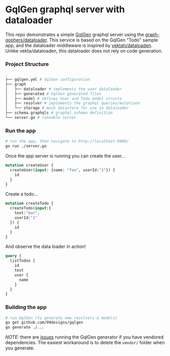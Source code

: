 # GqlGen graphql server with dataloader

This repo demonstrates a simple [GqlGen](https://gqlgen.com/) graphql server using the [graph-gophers/dataloader](https://github.com/graph-gophers/dataloader). This service is based on the GqlGen "Todo" sample app, and the dataloader middleware is inspired by [vektah/dataloaden](https://github.com/vektah/dataloaden). Unlike vekta/dataloaden, this dataloader does not rely on code generation.

### Project Structure
```sh
.
├── gqlgen.yml # GqlGen configuration
├── graph
│   ├── dataloader # implements the user dataloader
│   ├── generated # GqlGen generated files
│   ├── model # defines User and Todo model structs
│   ├── resolver # implements the graphql queries/mutations
│   └── storage # mock datastore for use in dataloader
├── schema.graphqls # graphql schema definition
└── server.go # runnable server
```


### Run the app
```sh
# run the app, then navigate to http://localhost:8080/
go run ./server.go
```

Once the app server is running you can create the user...
```graphql
mutation createUser {
  createUser(input: {name: "foo", userId:"1"}) {
    id
  }
}
```

Create a todo...
```graphql
mutation createTodo {
  createTodo(input:{
    text:"bar",
    userId:"1"
  }) {
    id
  }
}
```

And observe the data loader in action!
```graphql
query {
  listTodos {
    id
    text
    user {
      name
    }
  }
}
```

### Building the app

```sh
# run GqlGen (to generate new resolvers & models)
go get github.com/99designs/gqlgen
go generate ./...
```

*NOTE:* there are [issues](https://github.com/99designs/gqlgen/issues/800) running the GqlGen generator if you have vendored dependencies. The easiest workaround is to delete the `vendor/` folder when you generate.
